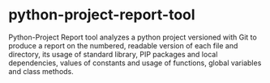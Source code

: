 # python-project-report-tool
Python-Project Report tool analyzes a python project versioned with Git to produce a report on the numbered, readable version of each file and directory, its usage of standard library, PIP packages and local dependencies, values of constants and usage of functions, global variables and class methods.
